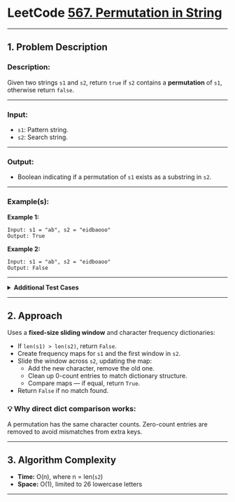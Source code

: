 # LeetCode [567. Permutation in String](https://leetcode.com/problems/permutation-in-string/)

---

## 1. Problem Description

### Description:

Given two strings `s1` and `s2`, return `true` if `s2` contains a **permutation** of `s1`, otherwise return `false`.

---

### Input:

* `s1`: Pattern string.
* `s2`: Search string.

---

### Output:

* Boolean indicating if a permutation of `s1` exists as a substring in `s2`.

---

### Example(s):

**Example 1:**

```
Input: s1 = "ab", s2 = "eidbaooo"
Output: True
```

**Example 2:**

```
Input: s1 = "ab", s2 = "eidboaoo"
Output: False
```

---

<details>
<summary><strong>Additional Test Cases</strong></summary>

**Test Case 1:**

```
Input: s1 = "adc", s2 = "dcda"
Output: True
```

**Test Case 2:**

```
Input: s1 = "hello", s2 = "ooolleoooleh"
Output: False
```

</details>

---

## 2. Approach

Uses a **fixed-size sliding window** and character frequency dictionaries:

* If `len(s1) > len(s2)`, return `False`.
* Create frequency maps for `s1` and the first window in `s2`.
* Slide the window across `s2`, updating the map:
  * Add the new character, remove the old one.
  * Clean up 0-count entries to match dictionary structure.
  * Compare maps — if equal, return `True`.
* Return `False` if no match found.

### 💡 Why direct dict comparison works:

A permutation has the same character counts. Zero-count entries are removed to avoid mismatches from extra keys.

---

## 3. Algorithm Complexity

* **Time:** O(n), where n = len(`s2`)
* **Space:** O(1), limited to 26 lowercase letters

---
